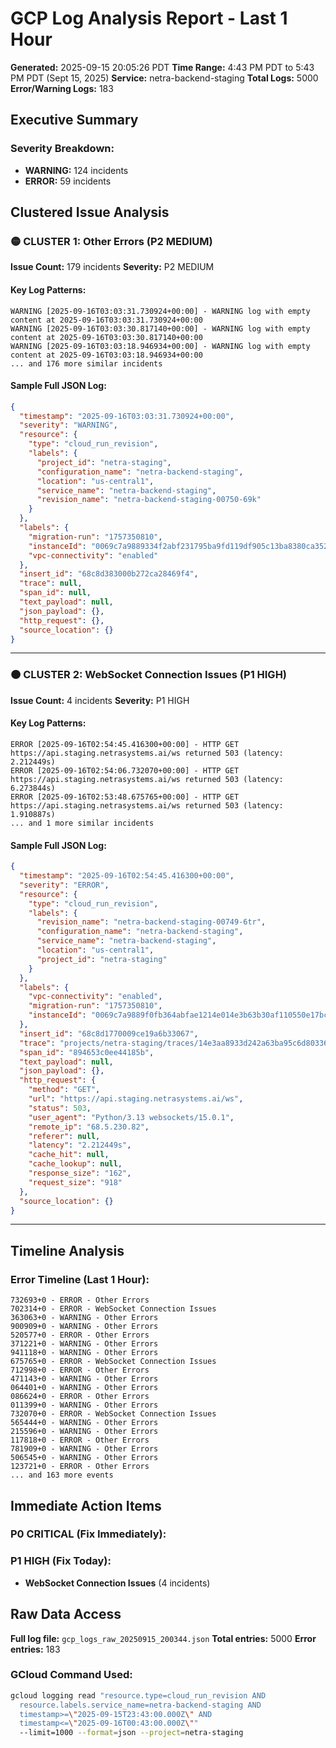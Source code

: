 # GCP Log Analysis Report - Last 1 Hour
**Generated:** 2025-09-15 20:05:26 PDT
**Time Range:** 4:43 PM PDT to 5:43 PM PDT (Sept 15, 2025)
**Service:** netra-backend-staging
**Total Logs:** 5000
**Error/Warning Logs:** 183

## Executive Summary

### Severity Breakdown:
- **WARNING:** 124 incidents
- **ERROR:** 59 incidents

## Clustered Issue Analysis

### 🟡 CLUSTER 1: Other Errors (P2 MEDIUM)
**Issue Count:** 179 incidents
**Severity:** P2 MEDIUM

#### Key Log Patterns:
```
WARNING [2025-09-16T03:03:31.730924+00:00] - WARNING log with empty content at 2025-09-16T03:03:31.730924+00:00
WARNING [2025-09-16T03:03:30.817140+00:00] - WARNING log with empty content at 2025-09-16T03:03:30.817140+00:00
WARNING [2025-09-16T03:03:18.946934+00:00] - WARNING log with empty content at 2025-09-16T03:03:18.946934+00:00
... and 176 more similar incidents
```

#### Sample Full JSON Log:
```json
{
  "timestamp": "2025-09-16T03:03:31.730924+00:00",
  "severity": "WARNING",
  "resource": {
    "type": "cloud_run_revision",
    "labels": {
      "project_id": "netra-staging",
      "configuration_name": "netra-backend-staging",
      "location": "us-central1",
      "service_name": "netra-backend-staging",
      "revision_name": "netra-backend-staging-00750-69k"
    }
  },
  "labels": {
    "migration-run": "1757350810",
    "instanceId": "0069c7a9889334f2abf231795ba9fd119df905c13ba8380ca3528cfc365a275a68ac5b83da0f74e0d6f2199776c66548e812cc8467d8def6105ac8bf96273d5a8f3d352c856a53b837df0e4d301382",
    "vpc-connectivity": "enabled"
  },
  "insert_id": "68c8d383000b272ca28469f4",
  "trace": null,
  "span_id": null,
  "text_payload": null,
  "json_payload": {},
  "http_request": {},
  "source_location": {}
}
```

---

### 🟠 CLUSTER 2: WebSocket Connection Issues (P1 HIGH)
**Issue Count:** 4 incidents
**Severity:** P1 HIGH

#### Key Log Patterns:
```
ERROR [2025-09-16T02:54:45.416300+00:00] - HTTP GET https://api.staging.netrasystems.ai/ws returned 503 (latency: 2.212449s)
ERROR [2025-09-16T02:54:06.732070+00:00] - HTTP GET https://api.staging.netrasystems.ai/ws returned 503 (latency: 6.273844s)
ERROR [2025-09-16T02:53:48.675765+00:00] - HTTP GET https://api.staging.netrasystems.ai/ws returned 503 (latency: 1.910887s)
... and 1 more similar incidents
```

#### Sample Full JSON Log:
```json
{
  "timestamp": "2025-09-16T02:54:45.416300+00:00",
  "severity": "ERROR",
  "resource": {
    "type": "cloud_run_revision",
    "labels": {
      "revision_name": "netra-backend-staging-00749-6tr",
      "configuration_name": "netra-backend-staging",
      "service_name": "netra-backend-staging",
      "location": "us-central1",
      "project_id": "netra-staging"
    }
  },
  "labels": {
    "vpc-connectivity": "enabled",
    "migration-run": "1757350810",
    "instanceId": "0069c7a9889f0fb364abfae1214e014e3b63b30af110550e17bc3d36066d1a4309f9c49a164f440130066972af35d9ebf4f4ef0f979b2efa9504a6ea01b709875523fb6e7beccad0a13b56fde0d45e"
  },
  "insert_id": "68c8d1770009ce19a6b33067",
  "trace": "projects/netra-staging/traces/14e3aa8933d242a63ba95c6d80336be2",
  "span_id": "894653c0ee44185b",
  "text_payload": null,
  "json_payload": {},
  "http_request": {
    "method": "GET",
    "url": "https://api.staging.netrasystems.ai/ws",
    "status": 503,
    "user_agent": "Python/3.13 websockets/15.0.1",
    "remote_ip": "68.5.230.82",
    "referer": null,
    "latency": "2.212449s",
    "cache_hit": null,
    "cache_lookup": null,
    "response_size": "162",
    "request_size": "918"
  },
  "source_location": {}
}
```

---

## Timeline Analysis

### Error Timeline (Last 1 Hour):
```
732693+0 - ERROR - Other Errors
702314+0 - ERROR - WebSocket Connection Issues
363063+0 - WARNING - Other Errors
900909+0 - WARNING - Other Errors
520577+0 - ERROR - Other Errors
371221+0 - WARNING - Other Errors
941118+0 - WARNING - Other Errors
675765+0 - ERROR - WebSocket Connection Issues
712998+0 - ERROR - Other Errors
471143+0 - WARNING - Other Errors
064401+0 - WARNING - Other Errors
086624+0 - ERROR - Other Errors
011399+0 - WARNING - Other Errors
732070+0 - ERROR - WebSocket Connection Issues
565444+0 - WARNING - Other Errors
215596+0 - WARNING - Other Errors
117818+0 - ERROR - Other Errors
781909+0 - WARNING - Other Errors
506545+0 - WARNING - Other Errors
123721+0 - ERROR - Other Errors
... and 163 more events
```

## Immediate Action Items

### P0 CRITICAL (Fix Immediately):

### P1 HIGH (Fix Today):
- **WebSocket Connection Issues** (4 incidents)

## Raw Data Access

**Full log file:** `gcp_logs_raw_20250915_200344.json`
**Total entries:** 5000
**Error entries:** 183

### GCloud Command Used:
```bash
gcloud logging read "resource.type=cloud_run_revision AND
  resource.labels.service_name=netra-backend-staging AND
  timestamp>=\"2025-09-15T23:43:00.000Z\" AND
  timestamp<=\"2025-09-16T00:43:00.000Z\""
  --limit=1000 --format=json --project=netra-staging
```
